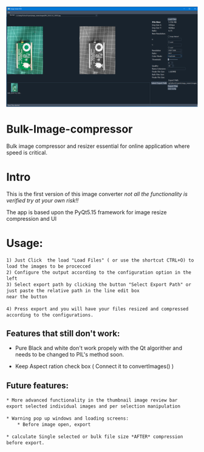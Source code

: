 ![](images/App_Preview.png)

# Bulk-Image-compressor
Bulk image compressor and resizer essential for online application where speed is critical.

# Intro 

This is the first version of this image converter *not all the functionality
is verified try at your own risk!!*

The app is based upon the PyQt5.15 framework for image resize compression and UI

# Usage:

	1) Just Click  the load "Load Files" ( or use the shortcut CTRL+O) to load the images to be procecced 
	2) Configure the output according to the configuration option in the left
	3) Select export path by clicking the button "Select Export Path" or just paste the relative path in the line edit box
	near the button 
	
	4) Press export and you will have your files resized and compressed according to the configurations.

##  Features that still don't work:

* Pure Black and white don't work propely with the Qt algorither and needs to be changed to
PIL's method soon.

* Keep Aspect ration check box ( Connect it to convertImages() )



## Future features:

	* More advanced functionality in the thumbnail image review bar 
	export selected individual images and per selection manipulation 
	
	* Warning pop up windows and loading screens:
		* Before image open, export

	* calculate Single selected or bulk file size *AFTER* compression before export.
